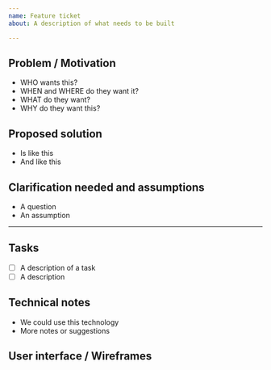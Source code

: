 ```yaml
---
name: Feature ticket
about: A description of what needs to be built

---
```


## Problem / Motivation
<!-- Describe the problem here using the 5Ws. You can use the user story format: As a [Who] and [When][Where] I would like [What] so that [Why] -->
- WHO wants this?
- WHEN and WHERE do they want it?
- WHAT do they want?
- WHY do they want this?

## Proposed solution
<!-- Describe the solution here and list the tasks required -->
- Is like this
- And like this

## Clarification needed and assumptions
<!-- Write any questions you might have or assumptions that could help other contributors to understand the context within which the ticket was written -->
- A question
- An assumption

---

## Tasks
<!-- List of tasks for this ticket to be complete -->
- [ ] A description of a task
- [ ] A description

## Technical notes
- We could use this technology
- More notes or suggestions

## User interface / Wireframes
<!-- Include any useful sketch, wireframes, screenshot if relevant. -->
